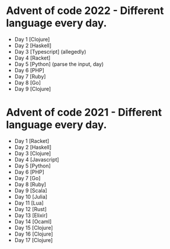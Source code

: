 # Advent of code 2022 - Different language every day.
- Day 1 [Clojure]
- Day 2 [Haskell]
- Day 3 [Typescript] (allegedly)
- Day 4 [Racket]
- Day 5 [Python] (parse the input, day)
- Day 6 [PHP]
- Day 7 [Ruby]
- Day 8 [Go]
- Day 9 [Clojure]

# Advent of code 2021 - Different language every day.

- Day 1 [Racket]
- Day 2 [Haskell]
- Day 3 [Clojure]
- Day 4 [Javascript]
- Day 5 [Python]
- Day 6 [PHP]
- Day 7 [Go]
- Day 8 [Ruby]
- Day 9 [Scala]
- Day 10 [Julia]
- Day 11 [Lua]
- Day 12 [Rust]
- Day 13 [Elixir]
- Day 14 [Ocaml]
- Day 15 [Clojure]
- Day 16 [Clojure]
- Day 17 [Clojure]
